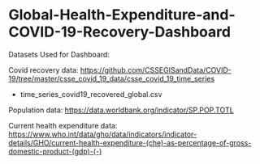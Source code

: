 # Global-Health-Expenditure-and-COVID-19-Recovery-Dashboard

Datasets Used for Dashboard:

Covid recovery data:
https://github.com/CSSEGISandData/COVID-19/tree/master/csse_covid_19_data/csse_covid_19_time_series 
  - time_series_covid19_recovered_global.csv

Population data:
https://data.worldbank.org/indicator/SP.POP.TOTL

Current health expenditure data:
https://www.who.int/data/gho/data/indicators/indicator-details/GHO/current-health-expenditure-(che)-as-percentage-of-gross-domestic-product-(gdp)-(-)
